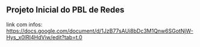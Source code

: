 ## Projeto Inicial do PBL de Redes
link com infos: https://docs.google.com/document/d/1JzB77sAUi8bDc3M1Qnw6SGotNjW-Hys_x0lRI4HdViw/edit?tab=t.0
